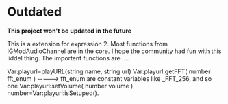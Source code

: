 # Outdated
**This project won't be updated in the future**



This is a extension for expression 2. Most functions from IGModAudioChannel are in the core. 
I hope the community had fun with this liddel thing. The importent functions are .... 

Var:playurl=playURL(string name, string url) 
Var:playurl:getFFT( number fft_enum ) -----> fft_enum are constant variables like _FFT_256, and so one 
Var:playurl:setVolume( number volume ) 
number=Var:playurl:isSetuped().
